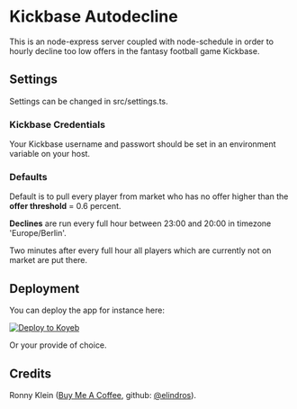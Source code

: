 # Kickbase Autodecline
This is an node-express server coupled with node-schedule in order to hourly decline too low offers in the fantasy football game Kickbase.

## Settings
Settings can be changed in src/settings.ts.

### Kickbase Credentials
Your Kickbase username and passwort should be set in an environment variable on your host.

### Defaults
Default is to pull every player from market who has no offer higher than the **offer threshold** = 0.6 percent. 

**Declines** are run every full hour between 23:00 and 20:00 in timezone 'Europe/Berlin'.

Two minutes after every full hour all players which are currently not on market are put there.

## Deployment
You can deploy the app for instance here: 

[![Deploy to Koyeb](https://www.koyeb.com/static/images/deploy/button.svg)](https://app.koyeb.com/deploy?type=git&name=kickbase-autodeclinetest&repository=github.com/eLindros/kickbase-autodecline&branch=main&run_command=npm%run%start&build_command=npm%run%build&ports=8080&env[KICKBASE_USER]=&env[KICKBASE_PASSWORD]=&env[OFFER_THRESHOLD]=0.6)

Or your provide of choice.

## Credits
Ronny Klein ([Buy Me A Coffee](https://www.buymeacoffee.com/kleindev), github: [@elindros](https://github.com/eLindros)).
